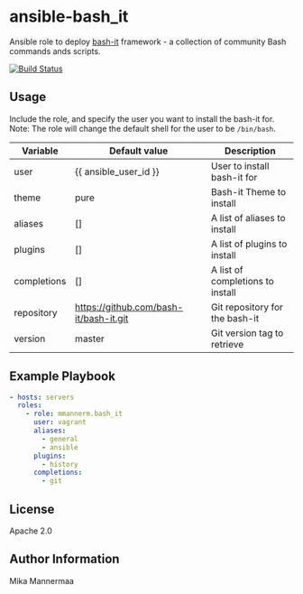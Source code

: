 ansible-bash_it
===============

Ansible role to deploy [bash-it](https://github.com/Bash-it/bash-it) framework -
a collection of community Bash commands ands scripts.

[![Build Status](https://travis-ci.org/mmannerm/ansible-bash_it.svg?branch=master)](https://travis-ci.org/mmannerm/ansible-bash_it)

Usage
-----

Include the role, and specify the user you want to install the bash-it for.
Note: The role will change the default shell for the user to be `/bin/bash`.

| Variable    | Default value                          | Description                      |
|-------------|----------------------------------------|----------------------------------|
| user        | {{ ansible_user_id }}                  | User to install bash-it for      |
| theme       | pure                                   | Bash-it Theme to install         |
| aliases     | []                                     | A list of aliases to install     |
| plugins     | []                                     | A list of plugins to install     |
| completions | []                                     | A list of completions to install |
| repository  | https://github.com/bash-it/bash-it.git | Git repository for the bash-it   |
| version     | master                                 | Git version tag to retrieve      |

Example Playbook
----------------

```yaml
- hosts: servers
  roles:
    - role: mmannerm.bash_it
      user: vagrant
      aliases:
        - general
        - ansible
      plugins:
        - history
      completions:
        - git
```

License
-------

Apache 2.0

Author Information
------------------

Mika Mannermaa
